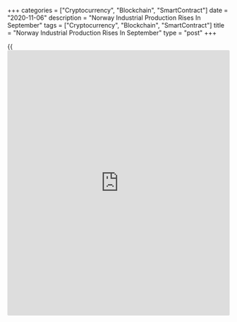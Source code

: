 +++
categories = ["Cryptocurrency", "Blockchain", "SmartContract"]
date = "2020-11-06"
description = "Norway Industrial Production Rises In September"
tags = ["Cryptocurrency", "Blockchain", "SmartContract"]
title = "Norway Industrial Production Rises In September"
type = "post"
+++

{{<iframe id="large-banner" src="https://www.bounty.group/#slide=18.0" width="100%" height="600" scrolling="no" style="border: 0px solid rgb(216, 221, 230); border-radius: 3px;">}}

Norway's industrial production increased at a softer pace in September,
figures from Statistics Norway showed on Friday.

Industrial production increased 6.3 percent year-on-year in September,
following an 8.3 percent rise in August.

Manufacturing output fell 3.4 percent annually in September, following a
2.5 percent decrease in the previous month.

Production in electricity, gas and steam grew 9.9 percent, while the
mining and quarrying output fell 3.5 percent.

Among the main industrial groupings, production of energy goods grew
20.3 percent yearly in September and consumer goods rose 0.6 percent.

Meanwhile, production of capital goods fell 8.7 percent and those of
intermediate goods 2.9 percent.

Durable consumer goods production increased 10.3 percent, while
production of non-durable goods fell 0.4 percent.

On a month-on-month basis, industrial production fell 1.7 percent in
September, after a 1.1 percent gain in the preceding month.

For comments and feedback [contact](https://www.playgroundfx.com/contact/): editorial@rtt[news](https://www.letsplayfx.com/blog/forex-news-website/).com

[Economic News][1]

 **What parts of the world are seeing the best (and worst) economic
performances lately? Click[here][2] to check out our [Econ Scorecard][2]
and find out! See up-to-the-moment [ranking](https://www.playgroundfx.com/blog/crypto-exchange-ranking/)s for the best and worst
performers in [GDP][3], [unemployment rate][4], [inflation][5] and much
more.**

   1. www.rtt[news](https://www.letsplayfx.com/blog/forex-news-website/).com/Content/EconomicNews.aspx
   2. www.rtt[news](https://www.letsplayfx.com/blog/forex-news-website/).com/economic-scorecard/world-rank/retail-sales/highest-performance.aspx
   3. www.rtt[news](https://www.letsplayfx.com/blog/forex-news-website/).com/economic-scorecard/world-rank/GDP/highest-performance.aspx
   4. www.rtt[news](https://www.letsplayfx.com/blog/forex-news-website/).com/economic-scorecard/world-rank/unemployment-rate/lowest-performance.aspx
   5. www.rtt[news](https://www.letsplayfx.com/blog/forex-news-website/).com/economic-scorecard/world-rank/CPI/highest-performance.aspx